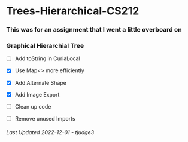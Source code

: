 # Trees-Hierarchical-CS212

### This was for an assignment that I went a little overboard on

### Graphical Hierarchial Tree

- [ ] Add toString in CuriaLocal
- [x] Use Map<> more efficiently
- [x] Add Alternate Shape
- [x] Add Image Export
- [ ] Clean up code 
- [ ] Remove unused Imports


###### Last Updated 2022-12-01 - tjudge3
